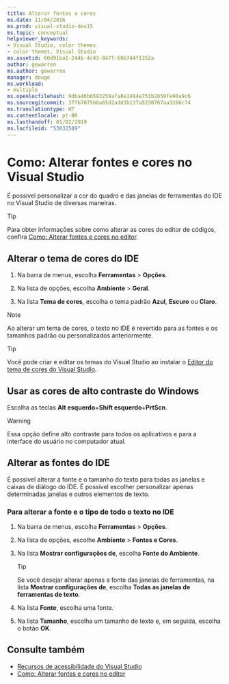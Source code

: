 ```yaml
---
title: Alterar fontes e cores
ms.date: 11/04/2016
ms.prod: visual-studio-dev15
ms.topic: conceptual
helpviewer_keywords:
- Visual Studio, color themes
- color themes, Visual Studio
ms.assetid: 60d91ba1-244b-4c43-847f-60b744f1352a
author: gewarren
ms.author: gewarren
manager: douge
ms.workload:
- multiple
ms.openlocfilehash: 9dba46b6593259afa8e1494e751b2859fe90a9c6
ms.sourcegitcommit: 37fb7075b0a65d2add3b137a5230767aa3266c74
ms.translationtype: HT
ms.contentlocale: pt-BR
ms.lasthandoff: 01/02/2019
ms.locfileid: "53832509"
---
```

# <a name="how-to-change-fonts-and-colors-in-visual-studio"></a>Como: Alterar fontes e cores no Visual Studio

É possível personalizar a cor do quadro e das janelas de ferramentas do IDE no Visual Studio de diversas maneiras.

> [!TIP]
> Para obter informações sobre como alterar as cores do editor de códigos, confira [Como: Alterar fontes e cores no editor](../ide/reference/how-to-change-fonts-and-colors-in-the-editor.md).

## <a name="change-the-color-theme-of-the-ide"></a>Alterar o tema de cores do IDE

1. Na barra de menus, escolha **Ferramentas** > **Opções**.

1. Na lista de opções, escolha **Ambiente** > **Geral**.

1. Na lista **Tema de cores**, escolha o tema padrão **Azul**, **Escuro** ou **Claro**.

> [!NOTE]
> Ao alterar um tema de cores, o texto no IDE é revertido para as fontes e os tamanhos padrão ou personalizados anteriormente.

> [!TIP]
> Você pode criar e editar os temas do Visual Studio ao instalar o [Editor do tema de cores do Visual Studio](https://marketplace.visualstudio.com/items?itemName=VisualStudioPlatformTeam.VisualStudio2017ColorThemeEditor).

## <a name="use-windows-high-contrast-colors"></a>Usar as cores de alto contraste do Windows

Escolha as teclas **Alt esquerdo**+**Shift esquerdo**+**PrtScn**.

> [!WARNING]
> Essa opção define alto contraste para todos os aplicativos e para a interface do usuário no computador atual.

## <a name="change-ide-fonts"></a>Alterar as fontes do IDE

É possível alterar a fonte e o tamanho do texto para todas as janelas e caixas de diálogo do IDE. É possível escolher personalizar apenas determinadas janelas e outros elementos de texto.

### <a name="to-change-the-font-and-size-of-all-text-in-the-ide"></a>Para alterar a fonte e o tipo de todo o texto no IDE

1. Na barra de menus, escolha **Ferramentas** > **Opções**.

1. Na lista de opções, escolhe **Ambiente** > **Fontes e Cores**.

1. Na lista **Mostrar configurações de**, escolha **Fonte do Ambiente**.

    > [!TIP]
    > Se você desejar alterar apenas a fonte das janelas de ferramentas, na lista **Mostrar configurações de**, escolha **Todas as janelas de ferramentas de texto**.

1. Na lista **Fonte**, escolha uma fonte.

1. Na lista **Tamanho**, escolha um tamanho de texto e, em seguida, escolha o botão **OK**.

## <a name="see-also"></a>Consulte também

- [Recursos de acessibilidade do Visual Studio](../ide/reference/accessibility-features-of-visual-studio.md)
- [Como: Alterar fontes e cores no editor](../ide/reference/how-to-change-fonts-and-colors-in-the-editor.md)